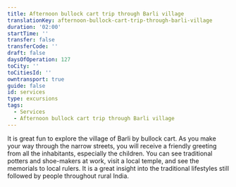 ```yaml
---
title: Afternoon bullock cart trip through Barli village
translationKey: afternoon-bullock-cart-trip-through-barli-village
duration: '02:00'
startTime: ''
transfer: false
transferCode: ''
draft: false
daysOfOperation: 127
toCity: ''
toCitiesId: ''
owntransport: true
guide: false
id: services
type: excursions
tags:
  - Services
  - Afternoon bullock cart trip through Barli village
---
```

It is great fun to explore the village of Barli by bullock cart. As you make your way through the narrow streets, you will receive a friendly greeting from all the inhabitants, especially the children. You can see traditional potters and shoe-makers at work, visit a local temple, and see the memorials to local rulers. It is a great insight into the traditional lifestyles still followed by people throughout rural India.